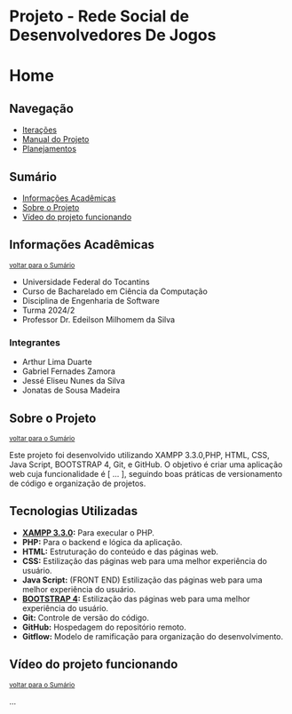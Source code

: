 ﻿# Projeto - Rede Social de Desenvolvedores De Jogos
# Home

## Navegação

- [Iterações](https://github.com/jessilver/Engenharia-de-Software-Gamyx/blob/docs/readme/iteracoes.md)
- [Manual do Projeto](https://github.com/jessilver/Engenharia-de-Software-Gamyx/blob/docs/readme/manual_do_projeto.md)
- [Planejamentos](https://github.com/jessilver/Engenharia-de-Software-Gamyx/blob/docs/readme/planejamentos.md)

## Sumário

- [Informações Acadêmicas](#Informações-Acadêmicas)
- [Sobre o Projeto](#sobre-o-projeto)
- [Vídeo do projeto funcionando](#vídeo-do-projeto-funcionando)

## Informações Acadêmicas
<small>[voltar para o Sumário](#Sumário)</small><br>

- Universidade Federal do Tocantins
- Curso de Bacharelado em Ciência da Computação
- Disciplina de Engenharia de Software
- Turma 2024/2
- Professor Dr. Edeilson Milhomem da Silva

### Integrantes
- Arthur Lima Duarte
- Gabriel Fernades Zamora
- Jessé Eliseu Nunes da Silva
- Jonatas de Sousa Madeira

## Sobre o Projeto
<small>[voltar para o Sumário](#Sumário)</small><br>

Este projeto foi desenvolvido utilizando XAMPP 3.3.0,PHP, HTML, CSS, Java Script, BOOTSTRAP 4, Git, e GitHub. O objetivo é criar uma aplicação web cuja funcionalidade é [ ... ], seguindo boas práticas de versionamento de código e organização de projetos.

## Tecnologias Utilizadas

- **[XAMPP 3.3.0](https://www.djangoproject.com/start/):** Para execular o PHP.
- **PHP:** Para o backend e lógica da aplicação.
- **HTML:** Estruturação do conteúdo e das páginas web.
- **CSS:** Estilização das páginas web para uma melhor experiência do usuário.
- **Java Script:** (FRONT END) Estilização das páginas web para uma melhor experiência do usuário.
- **[BOOTSTRAP 4](https://getbootstrap.com/docs/4.0/getting-started/introduction/):** Estilização das páginas web para uma melhor experiência do usuário.
- **Git:** Controle de versão do código.
- **GitHub:** Hospedagem do repositório remoto.
- **Gitflow:** Modelo de ramificação para organização do desenvolvimento. 

## Vídeo do projeto funcionando
<small>[voltar para o Sumário](#Sumário)</small><br>

...
